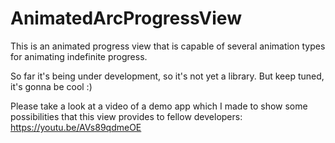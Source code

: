 # AnimatedArcProgressView
This is an animated progress view that is capable of several animation types for animating indefinite progress.

So far it's being under development, so it's not yet a library. But keep tuned, it's gonna be cool :)


Please take a look at a video of a demo app which I made to show some possibilities that this view provides to fellow developers:
https://youtu.be/AVs89qdmeOE
